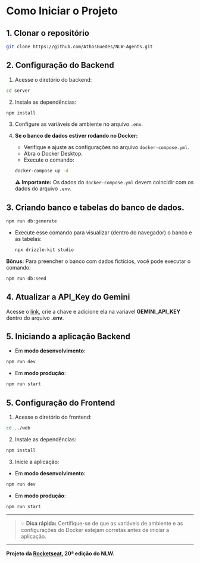 # Como Iniciar o Projeto

## 1. Clonar o repositório

```bash
git clone https://github.com/AthosGuedes/NLW-Agents.git
```

## 2. Configuração do Backend

1. Acesse o diretório do backend:

```bash
cd server
```

2. Instale as dependências:

```bash
npm install
```

3. Configure as variáveis de ambiente no arquivo `.env`.

4. **Se o banco de dados estiver rodando no Docker:**

   * Verifique e ajuste as configurações no arquivo `docker-compose.yml`.
   * Abra o Docker Desktop.
   * Execute o comando:

   ```bash
   docker-compose up -d
   ```

   **⚠ Importante:** Os dados do `docker-compose.yml` devem coincidir com os dados do arquivo `.env`.

## 3. Criando banco e tabelas do banco de dados.

  ```bash
  npm run db:generate
  ```

- Execute esse comando para visualizar (dentro do navegador) o banco e as tabelas:

  ```bash
  npx drizzle-kit studio
  ```
  
**Bônus:** Para preencher o banco com dados ficticios, você pode executar o comando: 

```bash
npm run db:seed
```

## 4. Atualizar a API_Key do Gemini
 
Acesse o [link](https://aistudio.google.com/app/apikey), crie a chave e adicione ela na variavel **GEMINI_API_KEY** dentro do arquivo **.env**. 

## 5. Iniciando a aplicação Backend

* Em **modo desenvolvimento**:

```bash
npm run dev
```

* Em **modo produção**:

```bash
npm run start
```

## 5. Configuração do Frontend

1. Acesse o diretório do frontend:

```bash
cd ../web
```

2. Instale as dependências:

```bash
npm install
```

3. Inicie a aplicação:

* Em **modo desenvolvimento**:

```bash
npm run dev
```

* Em **modo produção**:

```bash
npm run start
```

---

> 💡 **Dica rápida:** Certifique-se de que as variáveis de ambiente e as configurações do Docker estejam corretas antes de iniciar a aplicação.

--- 

**Projeto da [Rocketseat](https://www.instagram.com/rocketseat/), 20ª edição do NLW.**



